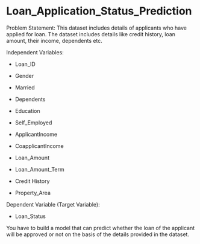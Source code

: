 # Loan_Application_Status_Prediction
Problem Statement:
This dataset includes details of applicants who have applied for loan. The dataset includes details like credit history, loan amount, their income, dependents etc. 

Independent Variables:

- Loan_ID

- Gender

- Married

- Dependents

- Education

- Self_Employed

- ApplicantIncome

- CoapplicantIncome

- Loan_Amount

- Loan_Amount_Term

- Credit History

- Property_Area

Dependent Variable (Target Variable):

- Loan_Status

You have to build a model that can predict whether the loan of the applicant will be approved or not on the basis of the details provided in the dataset. 
